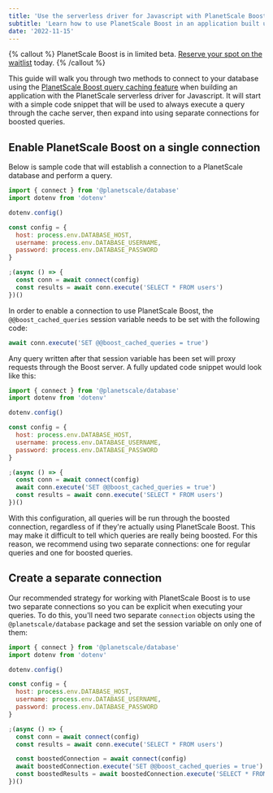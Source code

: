 ```yaml
---
title: 'Use the serverless driver for Javascript with PlanetScale Boost'
subtitle: 'Learn how to use PlanetScale Boost in an application built using the Serverless Driver for Javascript.'
date: '2022-11-15'
---
```


{% callout %} PlanetScale Boost is in limited beta. [Reserve your spot on the waitlist](/features/boost) today. {% /callout %}

This guide will walk you through two methods to connect to your database using the [PlanetScale Boost query caching feature](/docs/concepts/query-caching-with-planetscale-boost) when building an application with the PlanetScale serverless driver for Javascript. It will start with a simple code snippet that will be used to always execute a query through the cache server, then expand into using separate connections for boosted queries.

## Enable PlanetScale Boost on a single connection

Below is sample code that will establish a connection to a PlanetScale database and perform a query.

```js
import { connect } from '@planetscale/database'
import dotenv from 'dotenv'

dotenv.config()

const config = {
  host: process.env.DATABASE_HOST,
  username: process.env.DATABASE_USERNAME,
  password: process.env.DATABASE_PASSWORD
}

;(async () => {
  const conn = await connect(config)
  const results = await conn.execute('SELECT * FROM users')
})()
```

In order to enable a connection to use PlanetScale Boost, the `@@boost_cached_queries` session variable needs to be set with the following code:

```js
await conn.execute('SET @@boost_cached_queries = true')
```

Any query written after that session variable has been set will proxy requests through the Boost server. A fully updated code snippet would look like this:

```js
import { connect } from '@planetscale/database'
import dotenv from 'dotenv'

dotenv.config()

const config = {
  host: process.env.DATABASE_HOST,
  username: process.env.DATABASE_USERNAME,
  password: process.env.DATABASE_PASSWORD
}

;(async () => {
  const conn = await connect(config)
  await conn.execute('SET @@boost_cached_queries = true')
  const results = await conn.execute('SELECT * FROM users')
})()
```

With this configuration, all queries will be run through the boosted connection, regardless of if they're actually using PlanetScale Boost. This may make it difficult to tell which queries are really being boosted. For this reason, we recommend using two separate connections: one for regular queries and one for boosted queries.

## Create a separate connection

Our recommended strategy for working with PlanetScale Boost is to use two separate connections so you can be explicit when executing your queries. To do this, you'll need two separate `connection` objects using the `@planetscale/database` package and set the session variable on only one of them:

```js
import { connect } from '@planetscale/database'
import dotenv from 'dotenv'

dotenv.config()

const config = {
  host: process.env.DATABASE_HOST,
  username: process.env.DATABASE_USERNAME,
  password: process.env.DATABASE_PASSWORD
}

;(async () => {
  const conn = await connect(config)
  const results = await conn.execute('SELECT * FROM users')

  const boostedConnection = await connect(config)
  await boostedConnection.execute('SET @@boost_cached_queries = true')
  const boostedResults = await boostedConnection.execute('SELECT * FROM users')
})()
```

